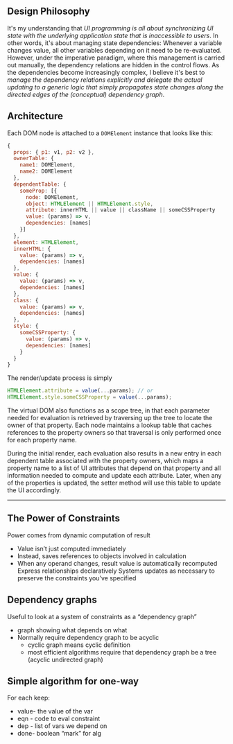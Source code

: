 ## Design Philosophy
It's my understanding that *UI programming is all about synchronizing UI state with the underlying application state that is inaccessible to users*. In other words, it's about managing state dependencies: Whenever a variable changes value, all other variables depending on it need to be re-evaluated. However, under the imperative paradigm, where this management is carried out manually, the dependency relations are hidden in the control flows. As the dependencies become increasingly complex, I believe it's best to *manage the dependency relations explicitly and delegate the actual updating to a generic logic that simply propagates state changes along the directed edges of the (conceptual) dependency graph*.
## Architecture
Each DOM node is attached to a `DOMElement` instance that looks like this:
```javascript
{
  props: { p1: v1, p2: v2 },
  ownerTable: {
    name1: DOMElement,
    name2: DOMElement
  },
  dependentTable: {
    someProp: [{
      node: DOMElement,
      object: HTMLElement || HTMLElement.style,
      attribute: innerHTML || value || className || someCSSProperty
      value: (params) => v,
      dependencies: [names]
    }]
  },
  element: HTMLElement,
  innerHTML: {
    value: (params) => v,
    dependencies: [names]
  },
  value: {
    value: (params) => v,
    dependencies: [names]
  },
  class: {
    value: (params) => v,
    dependencies: [names]
  },
  style: {
    someCSSProperty: {
      value: (params) => v,
      dependencies: [names]
    }
  }  
}
```

The render/update process is simply
```javascript
HTMLElement.attribute = value(...params); // or
HTMLElement.style.someCSSProperty = value(...params);
```
The virtual DOM also functions as a scope tree, in that each parameter needed for evaluation is retrieved by traversing up the tree to locate the owner of that property. Each node maintains a lookup table that caches references to the property owners so that traversal is only performed once for each property name.

During the initial render, each evaluation also results in a new entry in each dependent table associated with the property owners, which maps a property name to a list of UI attributes that depend on that property and all information needed to compute and update each attribute. Later, when any of the properties is updated, the setter method will use this table to update the UI accordingly.


----
## The Power of Constraints
Power comes from dynamic computation of result
- Value isn’t just computed immediately
- Instead, saves references to objects involved in calculation
- When any operand changes, result value is automatically recomputed
Express relationships declaratively
Systems updates as necessary to preserve the constraints you’ve specified

## Dependency graphs
Useful to look at a system of constraints as a “dependency graph”
- graph showing what depends on what
- Normally require dependency graph to be acyclic
  - cyclic graph means cyclic definition
  - most efficient algorithms require that dependency graph be a tree (acyclic undirected graph)
## Simple algorithm for one-way
For each keep:
- value- the value of the var
- eqn - code to eval constraint
- dep - list of vars we depend on 
- done- boolean “mark” for alg

